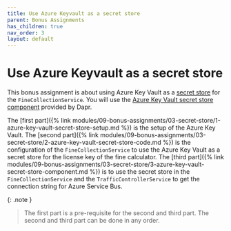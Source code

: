 ```yaml
---
title: Use Azure Keyvault as a secret store
parent: Bonus Assignments
has_children: true
nav_order: 3
layout: default
---
```


# Use Azure Keyvault as a secret store

This bonus assignment is about using Azure Key Vault as a [secret store](https://docs.dapr.io/operations/components/setup-secret-store/) for the `FineCollectionService`. You will use the [Azure Key Vault secret store component](https://docs.dapr.io/reference/components-reference/supported-secret-stores/azure-keyvault/) provided by Dapr.

The [first part]({% link modules/09-bonus-assignments/03-secret-store/1-azure-key-vault-secret-store-setup.md %}) is the setup of the Azure Key Vault. The [second part]({% link modules/09-bonus-assignments/03-secret-store/2-azure-key-vault-secret-store-code.md %}) is the configuration of the `FineCollectionService` to use the Azure Key Vault as a secret store for the license key of the fine calculator. The [third part]({% link modules/09-bonus-assignments/03-secret-store/3-azure-key-vault-secret-store-component.md %}) is to use the secret store in the `FineCollectionService` and the `TrafficControllerService` to get the connection string for Azure Service Bus.

{: .note }
> The first part is a pre-requisite for the second and third part. The second and third part can be done in any order.